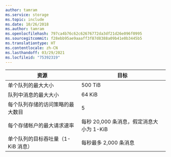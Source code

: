 ```yaml
---
author: tamram
ms.service: storage
ms.topic: include
ms.date: 10/26/2018
ms.author: tamram
ms.openlocfilehash: 797ca4b76c62c62676772da3df21d26e096f0995
ms.sourcegitcommit: f28ebb95ae9aaaff3f87d8388a09b41e0b3445b5
ms.translationtype: HT
ms.contentlocale: zh-CN
ms.lasthandoff: 03/29/2021
ms.locfileid: "75392319"
---
```

| 资源 | 目标 |
|----------|---------------|
| 单个队列的最大大小 | 500 TiB |
| 队列中消息的最大大小 | 64 KiB |
| 每个队列存储的访问策略的最大数目 | 5 |
| 每个存储帐户的最大请求速率 | 每秒 20,000 条消息，假定消息大小为 1-KiB |
| 单个队列的目标吞吐量（1-KiB 消息） | 每秒最多 2,000 条消息 |
